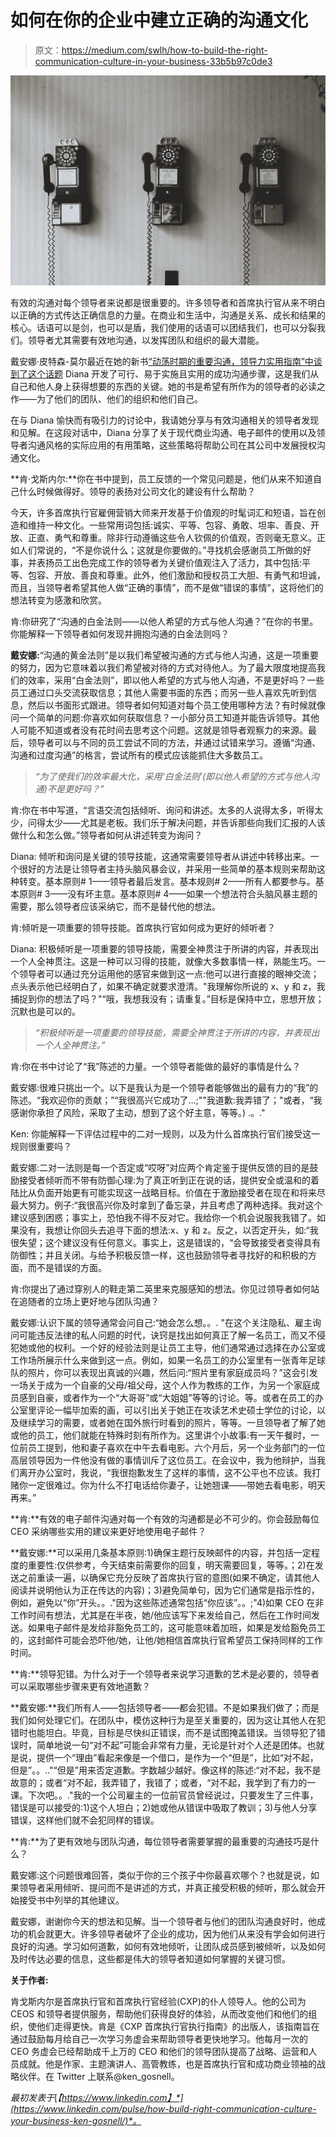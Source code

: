 # 如何在你的企业中建立正确的沟通文化

> 原文：<https://medium.com/swlh/how-to-build-the-right-communication-culture-in-your-business-33b5b97c0de3>

![](img/bed9b7c8075cf6801cd6083981395f93.png)

有效的沟通对每个领导者来说都是很重要的。许多领导者和首席执行官从来不明白以正确的方式传达正确信息的力量。在商业和生活中，沟通是关系、成长和结果的核心。话语可以是剑，也可以是盾，我们使用的话语可以团结我们，也可以分裂我们。领导者尤其需要有效地沟通，以发挥团队和组织的最大潜能。

戴安娜·皮特森-莫尔最近在她的新书[“动荡时期的重要沟通，领导力实用指南”中谈到了这个话题](https://www.amazon.com/Consequential-Communication-Turbulent-Times-Leadership/dp/1733614605/) Diana 开发了可行、易于实施且实用的成功沟通步骤，这是我们从自己和他人身上获得想要的东西的关键。她的书是希望有所作为的领导者的必读之作——为了他们的团队、他们的组织和他们自己。

在与 Diana 愉快而有吸引力的讨论中，我请她分享与有效沟通相关的领导者发现和见解。在这段对话中，Diana 分享了关于现代商业沟通、电子邮件的使用以及领导者沟通风格的实际应用的有用策略，这些策略将帮助公司在其公司中发展授权沟通文化。

**肯·戈斯内尔:**你在书中提到，员工反馈的一个常见问题是，他们从来不知道自己什么时候做得好。领导的表扬对公司文化的建设有什么帮助？

今天，许多首席执行官雇佣营销大师来开发基于价值观的时髦词汇和短语，旨在创造和维持一种文化。一些常用词包括:诚实、平等、包容、勇敢、坦率、善良、开放、正直、勇气和尊重。除非行动遵循这些令人钦佩的价值观，否则毫无意义。正如人们常说的，“不是你说什么；这就是你要做的。”寻找机会感谢员工所做的好事，并表扬员工出色完成工作的领导者为关键价值观注入了活力，其中包括:平等、包容、开放、善良和尊重。此外，他们激励和授权员工大胆、有勇气和坦诚，而且，当领导者希望其他人做“正确的事情”，而不是做“错误的事情”，这将他们的想法转变为感激和欣赏。

肯:你研究了“沟通的白金法则——以他人希望的方式与他人沟通？”在你的书里。你能解释一下领导者如何发现并拥抱沟通的白金法则吗？

**戴安娜:**“沟通的黄金法则”是以我们希望被沟通的方式与他人沟通，这是一项重要的努力，因为它意味着以我们希望被对待的方式对待他人。为了最大限度地提高我们的效率，采用“白金法则”，即以他人希望的方式与他人沟通，不是更好吗？一些员工通过口头交流获取信息；其他人需要书面的东西；而另一些人喜欢先听到信息，然后以书面形式跟进。领导者如何知道对每个员工使用哪种方法？有时候就像问一个简单的问题:你喜欢如何获取信息？一小部分员工知道并能告诉领导。其他人可能不知道或者没有花时间去思考这个问题。这就是领导者观察力的来源。最后，领导者可以与不同的员工尝试不同的方法，并通过试错来学习。遵循“沟通、沟通和过度沟通”的格言，尝试所有的模式应该能抓住大多数员工。

> *“为了使我们的效率最大化，采用‘白金法则’(即以他人希望的方式与他人沟通)不是更好吗？”*

肯:你在书中写道，“言语交流包括倾听、询问和讲述。太多的人说得太多，听得太少，问得太少——尤其是老板。我们乐于解决问题，并告诉那些向我们汇报的人该做什么和怎么做。”领导者如何从讲述转变为询问？

Diana: 倾听和询问是关键的领导技能，这通常需要领导者从讲述中转移出来。一个很好的方法是让领导者主持头脑风暴会议，并采用一些简单的基本规则来帮助这种转变。基本原则# 1——领导者最后发言。基本规则# 2——所有人都要参与。基本原则# 3——没有坏主意。基本原则# 4——如果一个想法符合头脑风暴主题的需要，那么领导者应该采纳它，而不是替代他的想法。

肯:倾听是一项重要的领导技能。首席执行官如何成为更好的倾听者？

Diana: 积极倾听是一项重要的领导技能，需要全神贯注于所讲的内容，并表现出一个人全神贯注。这是一种可以习得的技能，就像大多数事情一样，熟能生巧。一个领导者可以通过充分运用他的感官来做到这一点:他可以进行直接的眼神交流；点头表示他已经明白了，如果不确定就要求澄清。"我理解你所说的 x、y 和 z，我捕捉到你的想法了吗？"“哦，我想我没有；请重复。”目标是保持中立，思想开放；沉默也是可以的。

> *“积极倾听是一项重要的领导技能，需要全神贯注于所讲的内容，并表现出一个人全神贯注。”*

肯:你在书中讨论了“我”陈述的力量。一个领导者能做的最好的事情是什么？

戴安娜:很难只挑出一个。以下是我认为是一个领导者能够做出的最有力的“我”的陈述。“我欢迎你的贡献；”“我很高兴它成功了…;""我道歉:我弄错了；"或者，“我感谢你承担了风险，采取了主动，想到了这个好主意，等等。) .。."

Ken: 你能解释一下评估过程中的二对一规则，以及为什么首席执行官们接受这一规则很重要吗？

戴安娜:二对一法则是每一个否定或“哎呀”对应两个肯定鉴于提供反馈的目的是鼓励接受者倾听而不带有防御心理:为了真正听到正在说的话，提供安全或温和的着陆比从负面开始更有可能实现这一战略目标。价值在于激励接受者在现在和将来尽最大努力。例子:“我很高兴你及时拿到了备忘录，并且考虑了两种选择。我对这个建议感到困惑；事实上，恐怕我不得不反对它。我给你一个机会说服我我错了。如果没有，我想让你回头去追寻下面的想法:x、y 和 z。反之，以否定开头，如:“我很失望；这个建议没有任何意义。事实上，这是错误的，“会导致接受者变得具有防御性；并且关闭。与给予积极反馈一样，这也鼓励领导者寻找好的和积极的方面，而不是错误的方面。

肯:你提出了通过穿别人的鞋走第二英里来克服感知的想法。你见过领导者如何站在追随者的立场上更好地与团队沟通？

戴安娜:认识下属的领导通常会问自己:“她会怎么想。。. "在这个关注隐私、雇主询问可能违反法律的私人问题的时代，诀窍是找出如何真正了解一名员工，而又不侵犯她或他的权利。一个好的经验法则是让员工主导，他们通常通过选择在办公室或工作场所展示什么来做到这一点。例如，如果一名员工的办公室里有一张青年足球队的照片，你可以表现出真诚的兴趣，然后问:“照片里有家庭成员吗？”这会引发一场关于成为一个自豪的父母/祖父母，这个人作为教练的工作，为另一个家庭成员感到自豪，或者作为一个“大哥哥”或“大姐姐”等等的讨论。等。或者在员工的办公室里评论一幅毕加索的画，可以引出关于她正在攻读艺术史硕士学位的讨论，以及继续学习的需要，或者她在国外旅行时看到的照片，等等。一旦领导者了解了她或他的员工，他们就能在特殊时刻有所作为。这里讲个小故事:有一天午餐时，一位前员工提到，他和妻子喜欢在中午去看电影。六个月后，另一个业务部门的一位高层领导因为一件他没有做的事情训斥了这位员工。在会议中，我为他辩护，当我们离开办公室时，我说，“我很抱歉发生了这样的事情，这不公平也不应该。我打赌你一定很难过。你为什么不打电话给你妻子，让她翘课——带她去看电影，明天再来。”

**肯:**有效的电子邮件沟通对每一个有效的沟通都是必不可少的。你会鼓励每位 CEO 采纳哪些实用的建议来更好地使用电子邮件？

**戴安娜:**可以采用几条基本原则:1)确保主题行反映邮件的内容，并包括一定程度的重要性:仅供参考，今天结束前需要你的回复，明天需要回复，等等。；2)在发送之前重读一遍，以确保它充分反映了首席执行官的意图(如果不确定，请其他人阅读并说明他认为正在传达的内容)；3)避免简单句，因为它们通常是指示性的，例如，避免以“你”开头。。."因为这些陈述通常包括“你应该”。。;"4)如果 CEO 在非工作时间有想法，尤其是在半夜，她/他应该写下来发给自己，然后在工作时间发送。如果电子邮件是发给非豁免员工的，这可能意味着加班，如果是发给豁免员工的，这封邮件可能会恐吓他/她，让他/她相信首席执行官希望员工保持同样的工作时间。

**肯:**领导犯错。为什么对于一个领导者来说学习道歉的艺术是必要的，领导者可以采取哪些步骤来更有效地道歉？

**戴安娜:**我们所有人——包括领导者——都会犯错。不是如果我们做了；而是我们如何处理它们。在团队中，模仿这种行为是至关重要的，因为这让其他人在犯错时也能坦白。毕竟，目标是尽快纠正错误，而不是试图掩盖错误。当领导犯了错误时，简单地说一句“对不起”可能会非常有力量，无论是针对个人还是团体。也就是说，提供一个“理由”看起来像是一个借口，是作为一个“但是”，比如“对不起，但是”。。.."“但是”用来否定道歉。字数越少越好。像这样的陈述:“对不起，我不是故意的；或者“对不起，我弄错了，我错了；或者，“对不起，我学到了有力的一课。下次吧。。."我的一个公司雇主的一位前官员曾经说过，只要发生了三件事，错误是可以接受的:1)这个人坦白；2)她或他从错误中吸取了教训；3)与他人分享错误，这样他们就不会犯同样的错误。

**肯:**为了更有效地与团队沟通，每位领导者需要掌握的最重要的沟通技巧是什么？

戴安娜:这个问题很难回答，类似于你的三个孩子中你最喜欢哪个？也就是说，如果领导者采用倾听、提问而不是讲述的方式，并真正接受积极的倾听，那么就会开始接受书中列举的其他建议。

戴安娜，谢谢你今天的想法和见解。当一个领导者与他们的团队沟通良好时，他成功的机会就更大。许多领导者破坏了企业的成功，因为他们从来没有学会如何进行良好的沟通。学习如何道歉，如何有效地倾听，让团队成员感到被倾听，以及如何及时传达必要的信息，这些都是伟大的领导者知道如何掌握的关键习惯。

**关于作者:**

肯戈斯内尔是首席执行官和首席执行官经验(CXP)的仆人领导人。他的公司为 CEOS 和领导者提供服务，帮助他们获得良好的体验，从而改变他们和他们的组织，使他们走得更快。肯是《CXP 首席执行官执行指南》的出版人，该指南旨在通过鼓励每月给自己一次学习务虚会来帮助领导者更快地学习。他每月一次的 CEO 务虚会已经帮助成千上万的 CEO 和他们的领导团队提高了战略、运营和人员成就。他是作家、主题演讲人、高管教练，也是首席执行官和成功商业领袖的战略伙伴。在 Twitter 上联系@ken_gosnell。

*最初发表于*[*【https://www.linkedin.com】*](https://www.linkedin.com/pulse/how-build-right-communication-culture-your-business-ken-gosnell/)*。*